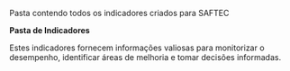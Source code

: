 Pasta contendo todos os indicadores criados para SAFTEC

**Pasta de Indicadores**

Estes indicadores fornecem informações valiosas para monitorizar o desempenho, identificar áreas de melhoria e tomar decisões informadas.